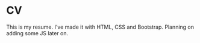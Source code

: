 # CV
This is my resume. I've made it with HTML, CSS and Bootstrap. Planning on adding some JS later on.
